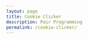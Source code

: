 ```yaml
---
layout: page
title: Cookie Clicker
description: Pair Programming
permalink: /cookie-clicker/
---
```

